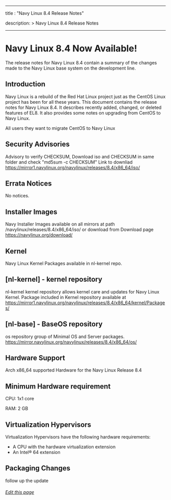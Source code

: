 
---
title : "Navy Linux 8.4 Release Notes"

description: >
    Navy Linux 8.4 Release Notes

---
# Navy Linux 8.4 Now Available!

The release notes for Navy Linux 8.4 contain a summary of the changes made to the Navy Linux base system on the  development line.

## Introduction

Navy Linux is a rebuild of the Red Hat Linux project just as the CentOS Linux project has been for all these years. This document contains the release notes for Navy Linux 8.4. It describes recently added, changed, or deleted features of EL8. It also provides some notes on upgrading from CentOS to Navy Linux.

All users they want to migrate CentOS to Navy Linux

## Security Advisories

Advisory to verify CHECKSUM, Download iso and CHECKSUM in same folder and check "md5sum -c CHECKSUM" Link to downliad https://mirror1.navylinux.org/navylinux/releases/8.4/x86_64/iso/
## Errata Notices

No notices.

## Installer Images

Navy Installer Images available on all mirrors at path /navylinux/releases/8.4/x86_64/iso/ or download from
Download page https://navylinux.org/download/

## Kernel

Navy Linux Kernel Packages available in nl-kernel repo.

## [nl-kernel] - kernel repository

nl-kernel kernel repository allows kernel care and updates for Navy Linux Kernel. Package included in Kernel repository available at https://mirror1.navylinux.org/navylinux/releases/8.4/x86_64/kernel/Packages/

## [nl-base] - BaseOS repository

 os repository group of Minimal OS and Server packages. https://mirror.navylinux.org/navylinux/releases/8.4/x86_64/os/

## Hardware Support

Arch x86_64 supported Hardware for the Navy Linux Release 8.4

## Minimum Hardware requirement

CPU:  1x1 core

RAM:  2 GB

## Virtualization Hypervisors

Virtualization Hypervisors have the following hardware requirements:

- A CPU with the hardware virtualization extension
- An Intel® 64 extension

## Packaging Changes

follow up the update


###### [Edit this page](https://github.com/navy-linux/navylinux.org/blob/main/content/wiki/release-note-8.4.md)
